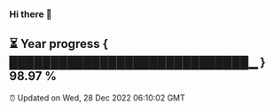 ### Hi there 👋
⏳ Year progress { █████████████████████████████▁ } 98.97 %
---
⏰ Updated on Wed, 28 Dec 2022 06:10:02 GMT


